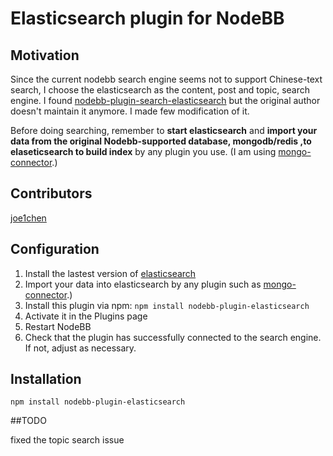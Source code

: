 # Elasticsearch plugin for NodeBB

## Motivation

Since the current nodebb search engine seems not to support Chinese-text search, I choose the elasticsearch as the content, post and topic, search engine. 
I found  [nodebb-plugin-search-elasticsearch](https://github.com/joe1chen/nodebb-plugin-search-elasticsearch)  but the original author doesn't maintain it anymore. I made few modification of it. 

Before doing searching, remember to **start elasticsearch** and **import your data from the original Nodebb-supported database, mongodb/redis ,to elaseticsearch to build index** by any plugin you use. (I am using  [mongo-connector](https://github.com/mongodb-labs/mongo-connector).)

## Contributors

[joe1chen](https://github.com/joe1chen/nodebb-plugin-search-elasticsearch)


## Configuration

1. Install the lastest version of [elasticsearch](https://www.elastic.co/products/elasticsearch)
1. Import your data into elasticsearch by any plugin such as [mongo-connector](https://github.com/mongodb-labs/mongo-connector).)
1. Install this plugin via npm: `npm install nodebb-plugin-elasticsearch`
1. Activate it in the Plugins page
1. Restart NodeBB
1. Check that the plugin has successfully connected to the search engine. If not, adjust as necessary.

## Installation

    npm install nodebb-plugin-elasticsearch
    
##TODO

fixed the topic search issue 
